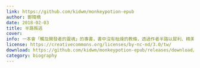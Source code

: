 ```yaml
---
link: https://github.com/kidwm/monkeypotion-epub
author: 鄭暐橋
date: 2018-02-03
title: 半路叛逃
cover:
info: 一本會「觸及開發者的靈魂」的專書，書中沒有枯燥的教條，透過作者半路以犀利、精美的文筆，娓娓道來他如何斬斷在大遊戲公司裡的一切，展開自己的獨立創業之路，以及在獨立遊戲App製作上一路走來的所有真實冒險歷程。
license: https://creativecommons.org/licenses/by-nc-nd/3.0/tw/
download: https://github.com/kidwm/monkeypotion-epub/releases/download/1.0/momkeypotion.epub
category: biography
---
```

